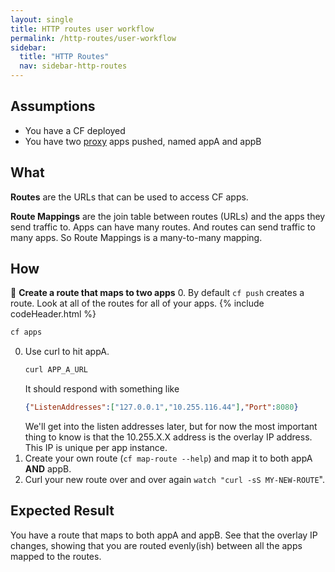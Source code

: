 ```yaml
---
layout: single
title: HTTP routes user workflow
permalink: /http-routes/user-workflow
sidebar:
  title: "HTTP Routes"
  nav: sidebar-http-routes
---
```


## Assumptions
- You have a CF deployed
- You have two
  [proxy](https://github.com/cloudfoundry/cf-networking-release/tree/develop/src/example-apps/proxy)
  apps pushed, named appA and appB

## What

**Routes** are the URLs that can be used to access CF apps.

**Route Mappings** are the join table between routes (URLs) and the apps they
send traffic to. Apps can have many routes.  And routes can send traffic to
many apps. So Route Mappings is a many-to-many mapping.

## How

📝 **Create a route that maps to two apps**
0. By default `cf push` creates a route. Look at all of the routes for all of your apps.
{% include codeHeader.html %}
   ```bash
   cf apps
   ```
0. Use curl to hit appA.
   ```bash
   curl APP_A_URL
   ```
   It should respond with something like
   ```json
   {"ListenAddresses":["127.0.0.1","10.255.116.44"],"Port":8080}
   ```
   We'll get into the listen addresses later, but for now the most important thing to know is that the 10.255.X.X address is the overlay IP address. This IP is unique per app instance.
0. Create your own route (`cf map-route --help`) and map it to both appA **AND** appB.
0. Curl your new route over and over again `watch "curl -sS MY-NEW-ROUTE`".

## Expected Result
You have a route that maps to both appA and appB. See that the overlay IP
changes, showing that you are routed evenly(ish) between all the apps mapped to
the routes.
